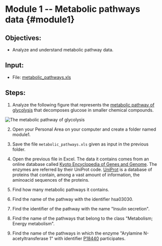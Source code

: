 # Module 1 -- Metabolic pathways data {#module1}

## Objectives:

-  Analyze and understand metabolic pathway data.

## Input:

- File: [metabolic_pathways.xls](files/metabolic_pathways.xls)

## Steps:

1. Analyze the following figure that represents the [metabolic pathway of glycolysis](https://en.wikipedia.org/wiki/Glycolysis) that decomposes glucose in smaller chemical compounds.

![The metabolic pathway of glycolysis](images/Glycolysis_metabolic_pathway_3_annotated.png "An example of a metabolic pathway")

2. Open your Personal Area on your computer and create a folder named module1.

3. Save the file `metabolic_pathways.xls` given as input in the previous folder.

4. Open the previous file in Excel. The data it contains comes from an online database called [Kyoto Encyclopedia of Genes and Genome](http://www.genome.jp/kegg/kegg2.html).
The enzymes are referred by their UniProt code. [UniProt](http://www.uniprot.org/) is a database of proteins that contain, among a vast amount of information, the aminoacid sequences of the proteins.

5. Find how many metabolic pathways it contains.

6. Find the name of the pathway with the identifier hsa03030.

7. Find the identifier of the pathway with the name "Insulin secretion".

8. Find the name of the pathways that belong to the class "Metabolism; Energy metabolism".
 
9. Find the name of the pathways in which the enzyme "Arylamine N-acetyltransferase 1" with identifier [P18440](http://www.uniprot.org/uniprot/P18440) participates.

